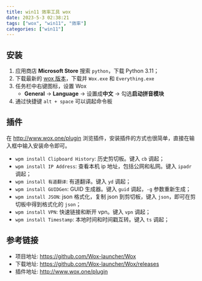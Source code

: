 ```yaml
---
title: win11 效率工具 wox
date: 2023-5-3 02:38:21
tags: ["wox", "win11", "效率"]
categories: ["win11"]
---
```


## 安装

1. 应用商店 **Microsoft Store** 搜索 `python`，下载 Python 3.11；
2. 下载最新的 [wox 版本](https://github.com/Wox-launcher/Wox/releases)，下载并 `Wox.exe` 和 `Everything.exe`
3. 任务栏中右键图标，设置 Wox
    - **General** -> **Language** -> 设置成**中文** -> 勾选**启动拼音模块**
4. 通过快捷键 `alt + space` 可以调起命令板

## 插件

在 <http://www.wox.one/plugin> 浏览插件，安装插件的方式也很简单，直接在输入框中输入安装命令即可。

- `wpm install Clipboard History`: 历史剪切板。键入 `cb` 调起；
- `wpm install IP Address`: 查看本机 ip 地址，包括公网和私网。键入 `ipadr` 调起；
- `wpm install 有道翻译`: 有道翻译。键入 `yd` 调起；
- `wpm install GUIDGen`: GUID 生成器。键入 `guid` 调起，`-g` 参数重新生成；
- `wpm install JSON`: json 格式化，复制 json 到剪切板，键入 `json`，即可在剪切板中得到格式化的 `json`；
- `wpm install VPN`: 快速链接和断开 vpn。键入 `vpn` 调起；
- `wpm install Timestamp`: 本地时间和时间戳互转。键入 `ts` 调起；

## 参考链接

- 项目地址: <https://github.com/Wox-launcher/Wox>
- 下载地址: <https://github.com/Wox-launcher/Wox/releases>
- 插件地址: <http://www.wox.one/plugin>

